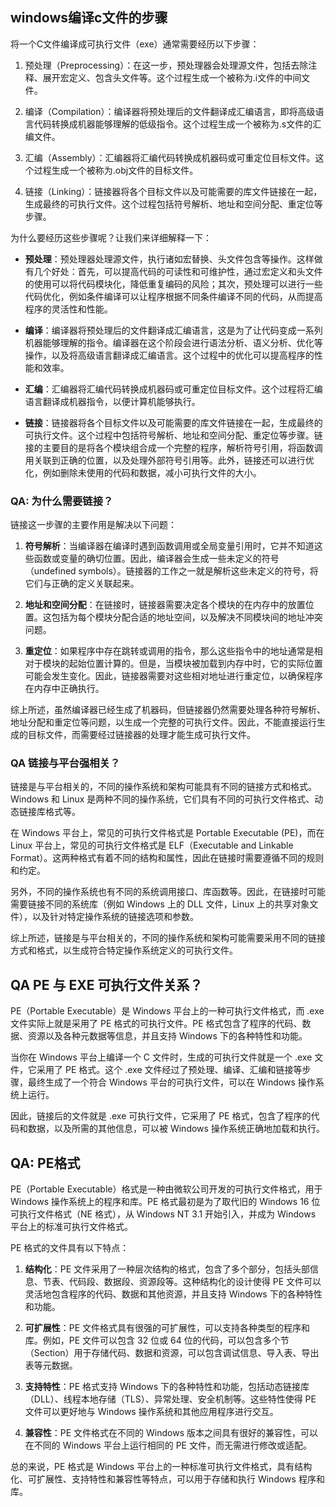 ## windows编译c文件的步骤

将一个C文件编译成可执行文件（exe）通常需要经历以下步骤：

1. 预处理（Preprocessing）：在这一步，预处理器会处理源文件，包括去除注释、展开宏定义、包含头文件等。这个过程生成一个被称为.i文件的中间文件。

2. 编译（Compilation）：编译器将预处理后的文件翻译成汇编语言，即将高级语言代码转换成机器能够理解的低级指令。这个过程生成一个被称为.s文件的汇编文件。

3. 汇编（Assembly）：汇编器将汇编代码转换成机器码或可重定位目标文件。这个过程生成一个被称为.obj文件的目标文件。

4. 链接（Linking）：链接器将各个目标文件以及可能需要的库文件链接在一起，生成最终的可执行文件。这个过程包括符号解析、地址和空间分配、重定位等步骤。

为什么要经历这些步骤呢？让我们来详细解释一下：

- **预处理**：预处理器处理源文件，执行诸如宏替换、头文件包含等操作。这样做有几个好处：首先，可以提高代码的可读性和可维护性，通过宏定义和头文件的使用可以将代码模块化，降低重复编码的风险；其次，预处理可以进行一些代码优化，例如条件编译可以让程序根据不同条件编译不同的代码，从而提高程序的灵活性和性能。

- **编译**：编译器将预处理后的文件翻译成汇编语言，这是为了让代码变成一系列机器能够理解的指令。编译器在这个阶段会进行语法分析、语义分析、优化等操作，以及将高级语言翻译成汇编语言。这个过程中的优化可以提高程序的性能和效率。

- **汇编**：汇编器将汇编代码转换成机器码或可重定位目标文件。这个过程将汇编语言翻译成机器指令，以便计算机能够执行。

- **链接**：链接器将各个目标文件以及可能需要的库文件链接在一起，生成最终的可执行文件。这个过程中包括符号解析、地址和空间分配、重定位等步骤。链接的主要目的是将各个模块组合成一个完整的程序，解析符号引用，将函数调用关联到正确的位置，以及处理外部符号引用等。此外，链接还可以进行优化，例如删除未使用的代码和数据，减小可执行文件的大小。


### QA: 为什么需要链接？
链接这一步骤的主要作用是解决以下问题：

1. **符号解析**：当编译器在编译时遇到函数调用或全局变量引用时，它并不知道这些函数或变量的确切位置。因此，编译器会生成一些未定义的符号（undefined symbols）。链接器的工作之一就是解析这些未定义的符号，将它们与正确的定义关联起来。

2. **地址和空间分配**：在链接时，链接器需要决定各个模块的在内存中的放置位置。这包括为每个模块分配合适的地址空间，以及解决不同模块间的地址冲突问题。

3. **重定位**：如果程序中存在跳转或调用的指令，那么这些指令中的地址通常是相对于模块的起始位置计算的。但是，当模块被加载到内存中时，它的实际位置可能会发生变化。因此，链接器需要对这些相对地址进行重定位，以确保程序在内存中正确执行。

综上所述，虽然编译器已经生成了机器码，但链接器仍然需要处理各种符号解析、地址分配和重定位等问题，以生成一个完整的可执行文件。因此，不能直接运行生成的目标文件，而需要经过链接器的处理才能生成可执行文件。

### QA 链接与平台强相关？
链接是与平台相关的，不同的操作系统和架构可能具有不同的链接方式和格式。Windows 和 Linux 是两种不同的操作系统，它们具有不同的可执行文件格式、动态链接库格式等。

在 Windows 平台上，常见的可执行文件格式是 Portable Executable (PE)，而在 Linux 平台上，常见的可执行文件格式是 ELF（Executable and Linkable Format）。这两种格式有着不同的结构和属性，因此在链接时需要遵循不同的规则和约定。

另外，不同的操作系统也有不同的系统调用接口、库函数等。因此，在链接时可能需要链接不同的系统库（例如 Windows 上的 DLL 文件，Linux 上的共享对象文件），以及针对特定操作系统的链接选项和参数。

综上所述，链接是与平台相关的，不同的操作系统和架构可能需要采用不同的链接方式和格式，以生成符合特定操作系统定义的可执行文件。

## QA PE 与 EXE 可执行文件关系？

PE（Portable Executable）是 Windows 平台上的一种可执行文件格式，而 .exe 文件实际上就是采用了 PE 格式的可执行文件。PE 格式包含了程序的代码、数据、资源以及各种元数据等信息，并且支持 Windows 下的各种特性和功能。

当你在 Windows 平台上编译一个 C 文件时，生成的可执行文件就是一个 .exe 文件，它采用了 PE 格式。这个 .exe 文件经过了预处理、编译、汇编和链接等步骤，最终生成了一个符合 Windows 平台的可执行文件，可以在 Windows 操作系统上运行。

因此，链接后的文件就是 .exe 可执行文件，它采用了 PE 格式，包含了程序的代码和数据，以及所需的其他信息，可以被 Windows 操作系统正确地加载和执行。

## QA: PE格式

PE（Portable Executable）格式是一种由微软公司开发的可执行文件格式，用于 Windows 操作系统上的程序和库。PE 格式最初是为了取代旧的 Windows 16 位可执行文件格式（NE 格式），从 Windows NT 3.1 开始引入，并成为 Windows 平台上的标准可执行文件格式。

PE 格式的文件具有以下特点：

1. **结构化**：PE 文件采用了一种层次结构的格式，包含了多个部分，包括头部信息、节表、代码段、数据段、资源段等。这种结构化的设计使得 PE 文件可以灵活地包含程序的代码、数据和其他资源，并且支持 Windows 下的各种特性和功能。

2. **可扩展性**：PE 文件格式具有很强的可扩展性，可以支持各种类型的程序和库。例如，PE 文件可以包含 32 位或 64 位的代码，可以包含多个节（Section）用于存储代码、数据和资源，可以包含调试信息、导入表、导出表等元数据。

3. **支持特性**：PE 格式支持 Windows 下的各种特性和功能，包括动态链接库（DLL）、线程本地存储（TLS）、异常处理、安全机制等。这些特性使得 PE 文件可以更好地与 Windows 操作系统和其他应用程序进行交互。

4. **兼容性**：PE 文件格式在不同的 Windows 版本之间具有很好的兼容性，可以在不同的 Windows 平台上运行相同的 PE 文件，而无需进行修改或适配。

总的来说，PE 格式是 Windows 平台上的一种标准可执行文件格式，具有结构化、可扩展性、支持特性和兼容性等特点，可以用于存储和执行 Windows 程序和库。
